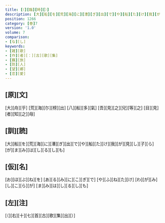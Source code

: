 ```yaml
---
title: [（][臨][時][）]
description: [大][船][を][荒][海][に][漕][ぎ][出][で][や][船][た][け][我][が][見][し][子][ら][が][ま][み][は][し][る][し][も]
position: 1266
category: [巻]7
version: '1.0'
volume: 7
comparison:
- [な][し]
keywords:
- [雑][歌]
- [作][者][：][古][歌][集]
- [羈][旅]
- [防][人]
- [望][郷]
- [恋][愛]
---
```


## [原][文]

[大][舟][乎] [荒][海][尓][榜][出] [八][船][多][氣] [吾][見][之][兒][等][之] [目][見][者][知][之][母]

## [訓][読]

[大][船][を][荒][海][に][漕][ぎ][出][で][や][船][た][け][我][が][見][し][子][ら][が][ま][み][は][し][る][し][も]

## [仮][名]

[お][ほ][ぶ][ね][を] [あ][る][み][に][こ][ぎ][で] [や][ふ][ね][た][け] [わ][が][み][し][こ][ら][が] [ま][み][は][し][る][し][も]

## [左][注]

[（][右][十][七][首][古][歌][集][出][）]

